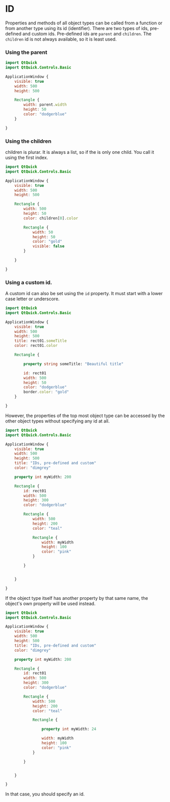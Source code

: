 # ID

Properties and methods of all object types can be called from a function or from another type using its id (identifier). There are two types of ids, pre-defined and custom ids. Pre-defined ids are `parent` and `children`. The `children` id is not always available, so it is least used.

### Using the parent

```qml
import QtQuick
import QtQuick.Controls.Basic

ApplicationWindow {
    visible: true
    width: 500
    height: 500

    Rectangle {
        width: parent.width
        height: 50
        color: "dodgerblue"
    }

}
```

### Using the children

children is plurar. It is always a list, so if the is only one child. You call it using the first index.

```qml
import QtQuick
import QtQuick.Controls.Basic

ApplicationWindow {
    visible: true
    width: 500
    height: 500

    Rectangle {
        width: 500
        height: 50
        color: children[0].color

        Rectangle {
            width: 50
            height: 50
            color: "gold"
            visible: false
        }

    }

}
```

### Using a custom id.

A custom id can also be set using the `id` property. It must start with a lower case letter or underscore.

```qml
import QtQuick
import QtQuick.Controls.Basic

ApplicationWindow {
    visible: true
    width: 500
    height: 500
    title: rect01.someTitle
    color: rect01.color

    Rectangle {

        property string someTitle: "Beautiful title"

        id: rect01
        width: 500
        height: 50
        color: "dodgerblue"
        border.color: "gold"
    }

}
```

However, the properties of the top most object type can be accessed by the other object types without specifying any id at all.

```qml
import QtQuick
import QtQuick.Controls.Basic

ApplicationWindow {
    visible: true
    width: 500
    height: 500
    title: "IDs, pre-defined and custom"
    color: "dimgrey"

    property int myWidth: 200

    Rectangle {
        id: rect01
        width: 500
        height: 300
        color: "dodgerblue"

        Rectangle {
            width: 500
            height: 200
            color: "teal"

            Rectangle {
                width: myWidth
                height: 100
                color: "pink"
            }

        }


    }

}

```

If the object type itself has another property by that same name, the object's own property will be used instead.

```qml
import QtQuick
import QtQuick.Controls.Basic

ApplicationWindow {
    visible: true
    width: 500
    height: 500
    title: "IDs, pre-defined and custom"
    color: "dimgrey"

    property int myWidth: 200

    Rectangle {
        id: rect01
        width: 500
        height: 300
        color: "dodgerblue"

        Rectangle {
            width: 500
            height: 200
            color: "teal"

            Rectangle {

                property int myWidth: 24

                width: myWidth
                height: 100
                color: "pink"
            }

        }


    }

}

```

In that case, you should specify an id.

